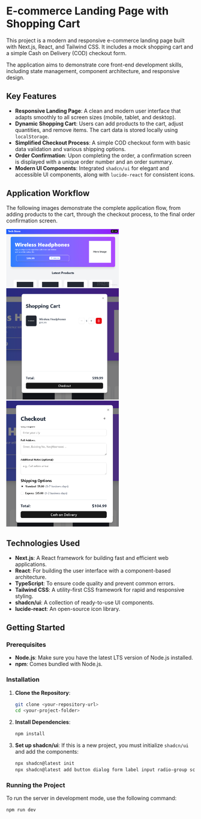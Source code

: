 # E-commerce Landing Page with Shopping Cart

This project is a modern and responsive e-commerce landing page built with Next.js, React, and Tailwind CSS. It includes a mock shopping cart and a simple Cash on Delivery (COD) checkout form.

The application aims to demonstrate core front-end development skills, including state management, component architecture, and responsive design.

## Key Features

* **Responsive Landing Page**: A clean and modern user interface that adapts smoothly to all screen sizes (mobile, tablet, and desktop).
* **Dynamic Shopping Cart**: Users can add products to the cart, adjust quantities, and remove items. The cart data is stored locally using `localStorage`.
* **Simplified Checkout Process**: A simple COD checkout form with basic data validation and various shipping options.
* **Order Confirmation**: Upon completing the order, a confirmation screen is displayed with a unique order number and an order summary.
* **Modern UI Components**: Integrated `shadcn/ui` for elegant and accessible UI components, along with `lucide-react` for consistent icons.

## Application Workflow

The following images demonstrate the complete application flow, from adding products to the cart, through the checkout process, to the final order confirmation screen.

<img src="./public/Capture5.PNG" alt="E-commerce landing page" width="300" loading="lazy"/> <img src="./public/Capture3.PNG" alt="Shopping cart dialog" width="300" loading="lazy"/> <img src="./public/Capture4.PNG" alt="Checkout form dialog" width="300" loading="lazy"/>

## Technologies Used

* **Next.js**: A React framework for building fast and efficient web applications.
* **React**: For building the user interface with a component-based architecture.
* **TypeScript**: To ensure code quality and prevent common errors.
* **Tailwind CSS**: A utility-first CSS framework for rapid and responsive styling.
* **shadcn/ui**: A collection of ready-to-use UI components.
* **lucide-react**: An open-source icon library.

## Getting Started

### Prerequisites

* **Node.js**: Make sure you have the latest LTS version of Node.js installed.
* **npm**: Comes bundled with Node.js.

### Installation

1.  **Clone the Repository**:
    ```bash
    git clone <your-repository-url>
    cd <your-project-folder>
    ```
2.  **Install Dependencies**:
    ```bash
    npm install
    ```
3.  **Set up shadcn/ui**:
    If this is a new project, you must initialize `shadcn/ui` and add the components:
    ```bash
    npx shadcn@latest init
    npx shadcn@latest add button dialog form label input radio-group scroll-area textarea
    ```

### Running the Project

To run the server in development mode, use the following command:
```bash
npm run dev